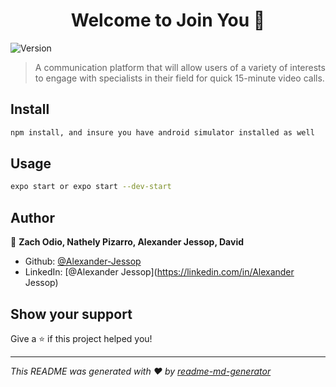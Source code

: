 <h1 align="center">Welcome to Join You 👋</h1>
<p>
  <img alt="Version" src="https://img.shields.io/badge/version-1.0.0-blue.svg?cacheSeconds=2592000" />
</p>

> A communication platform that will allow users of a variety of interests to engage with specialists in their field for quick 15-minute video calls.

## Install

```sh
npm install, and insure you have android simulator installed as well 
```

## Usage

```sh
expo start or expo start --dev-start
```

## Author

👤 **Zach Odio, Nathely Pizarro, Alexander Jessop, David**

* Github: [@Alexander-Jessop](https://github.com/Alexander-Jessop)
* LinkedIn: [@Alexander Jessop](https://linkedin.com/in/Alexander Jessop)

## Show your support

Give a ⭐️ if this project helped you!

***
_This README was generated with ❤️ by [readme-md-generator](https://github.com/kefranabg/readme-md-generator)_
